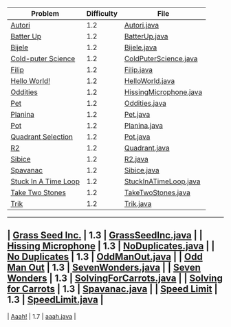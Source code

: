 | Problem                                                                  | Difficulty | File                                                                |
| ---                                                                      | ---        | ---                                                                 |
| [Autori](https://open.kattis.com/problems/autori)                        | 1.2        | [Autori.java](../blob/master/1.2/Autori.java)                       |
| [Batter Up](https://open.kattis.com/problems/batterup)                   | 1.2        | [BatterUp.java](../blob/master/1.2/BatterUp.java)                   |
| [Bijele](https://open.kattis.com/problems/bijele)                        | 1.2        | [Bijele.java](../blob/master/1.2/Bijele.java)                       |
| [Cold-puter Science](https://open.kattis.com/problems/cold)              | 1.2        | [ColdPuterScience.java](../blob/master/1.2/ColdPuterScience.java)   |
| [Filip](https://open.kattis.com/problems/filip)                          | 1.2        | [Filip.java](../blob/master/1.2/Filip.java)                         |
| [Hello World!](https://open.kattis.com/problems/hello)                   | 1.2        | [HelloWorld.java](../blob/master/1.2/HelloWorld.java)               |
| [Oddities](https://open.kattis.com/problems/oddities)                    | 1.2        | [HissingMicrophone.java](../blob/master/1.2/HissingMicrophone.java) |
| [Pet](https://open.kattis.com/problems/pet)                              | 1.2        | [Oddities.java](../blob/master/1.2/Oddities.java)                   |
| [Planina](https://open.kattis.com/problems/planina)                      | 1.2        | [Pet.java](../blob/master/1.2/Pet.java)                             |
| [Pot](https://open.kattis.com/problems/pot)                              | 1.2        | [Planina.java](../blob/master/1.2/Planina.java)                     |
| [Quadrant Selection](https://open.kattis.com/problems/quadrant)          | 1.2        | [Pot.java](../blob/master/1.2/Pot.java)                             |
| [R2](https://open.kattis.com/problems/r2)                                | 1.2        | [Quadrant.java](../blob/master/1.2/Quadrant.java)                   |
| [Sibice](https://open.kattis.com/problems/sibice)                        | 1.2        | [R2.java](../blob/master/1.2/R2.java)                               |
| [Spavanac](https://open.kattis.com/problems/spavanac)                    | 1.2        | [Sibice.java](../blob/master/1.2/Sibice.java)                       |
| [Stuck In A Time Loop](https://open.kattis.com/problems/timeloop)        | 1.2        | [StuckInATimeLoop.java](../blob/master/1.2/StuckInATimeLoop.java)   |
| [Take Two Stones](https://open.kattis.com/problems/twostones)            | 1.2        | [TakeTwoStones.java](../blob/master/1.2/TakeTwoStones.java)         |
| [Trik](https://open.kattis.com/problems/trik)                            | 1.2        | [Trik.java](../blob/master/1.2/Trik.java)                           |
---
| [Grass Seed Inc.](https://open.kattis.com/problems/grassseed)            | 1.3        | [GrassSeedInc.java](../blob/master/1.3/GrassSeedInc.java)           |
| [Hissing Microphone](https://open.kattis.com/problems/hissingmicrophone) | 1.3        | [NoDuplicates.java](../blob/master/1.3/NoDuplicates.java)           |
| [No Duplicates](https://open.kattis.com/problems/nodup)                  | 1.3        | [OddManOut.java](../blob/master/1.3/OddManOut.java)                 |
| [Odd Man Out](https://open.kattis.com/problems/oddmanout)                | 1.3        | [SevenWonders.java](../blob/master/1.3/SevenWonders.java)           |
| [Seven Wonders](https://open.kattis.com/problems/sevenwonders)           | 1.3        | [SolvingForCarrots.java](../blob/master/1.3/SolvingForCarrots.java) |
| [Solving for Carrots](https://open.kattis.com/problems/carrots)          | 1.3        | [Spavanac.java](../blob/master/1.3/Spavanac.java)                   |
| [Speed Limit](https://open.kattis.com/problems/speedlimit)               | 1.3        | [SpeedLimit.java](../blob/master/1.3/SpeedLimit.java)               |
---
| [Aaah!](https://open.kattis.com/problems/aaah)                           | 1.7        | [aaah.java](../blob/master/1.3/aaah.java)                           |
